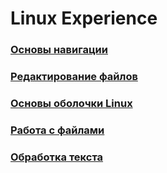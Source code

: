 # Linux Experience

### [Основы навигации](https://github.com/khrykinnv/Linux/blob/main/Navigation%20Basics)

### [Редактирование файлов](https://github.com/khrykinnv/Linux/blob/main/Editing%20Files.md)

### [Основы оболочки Linux](Основы_оболочки_Linux.md)

### [Работа с файлами](Работа_с_файлами.md)

### [Обработка текста]()





